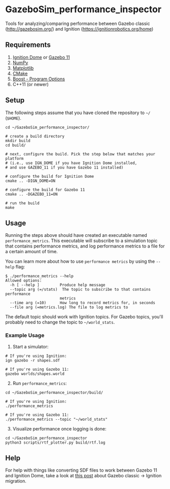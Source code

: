 # GazeboSim_performance_inspector

Tools for analyzing/comparing performance between Gazebo classic (http://gazebosim.org/) and Ignition (https://ignitionrobotics.org/home)

## Requirements

1. [Ignition Dome](https://ignitionrobotics.org/docs/dome) or [Gazebo 11](http://gazebosim.org/tutorials?cat=install)
1. [NumPy](https://numpy.org/)
1. [Matplotlib](https://matplotlib.org/stable/users/installing.html)
1. [CMake](https://cmake.org/download/)
1. [Boost - Program Options](https://www.boost.org/doc/libs/1_75_0/doc/html/program_options.html)
1. C++11 (or newer)

## Setup

The following steps assume that you have cloned the repository to `~/` (`$HOME`).

```
cd ~/GazeboSim_performance_inspector/

# create a build directory
mkdir build
cd build/

# next, configure the build. Pick the step below that matches your platform
# (i.e., use IGN_DOME if you have Ignition Dome installed,
# and use GAZEBO_11 if you have Gazebo 11 installed)

# configure the build for Ignition Dome
cmake .. -DIGN_DOME=ON

# configure the build for Gazebo 11
cmake .. -DGAZEBO_11=ON

# run the build
make
```

## Usage

Running the steps above should have created an executable named `performance_metrics`.
This executable will subscribe to a simulation topic that contains performance metrics, and log performance metrics to a file for a certain amount of time.

You can learn more about how to use `performance metrics` by using the `--help` flag:
```
$ ./performance_metrics --help
Allowed options:
  -h [ --help ]         Produce help message
  --topic arg (=/stats)  The topic to subscribe to that contains performance
                        metrics
  --time arg (=10)      How long to record metrics for, in seconds
  --file arg (=metrics.log) The file to log metrics to
```

The default topic should work with Ignition topics.
For Gazebo topics, you'll probably need to change the topic to `~/world_stats`.

### Example Usage

1. Start a simulator:
```
# If you're using Ignition:
ign gazebo -r shapes.sdf

# If you're using Gazebo 11:
gazebo worlds/shapes.world
```

2. Run `performance_metrics`:
```
cd ~/GazeboSim_performance_inspector/build/

# If you're using Ignition:
./performance_metrics

# If you're using Gazebo 11:
./performance_metrics --topic "~/world_stats"
```

3. Visualize performance once logging is done:
```
cd ~/GazeboSim_performance_inspector
python3 scripts/rtf_plotter.py build/rtf.log
```

## Help

For help with things like converting SDF files to work between Gazebo 11 and Ignition Dome, take a look at [this post](https://community.gazebosim.org/t/migration-from-gazebo-classic-to-ignition-gazebo/805) about Gazebo classic -> Ignition migration.
